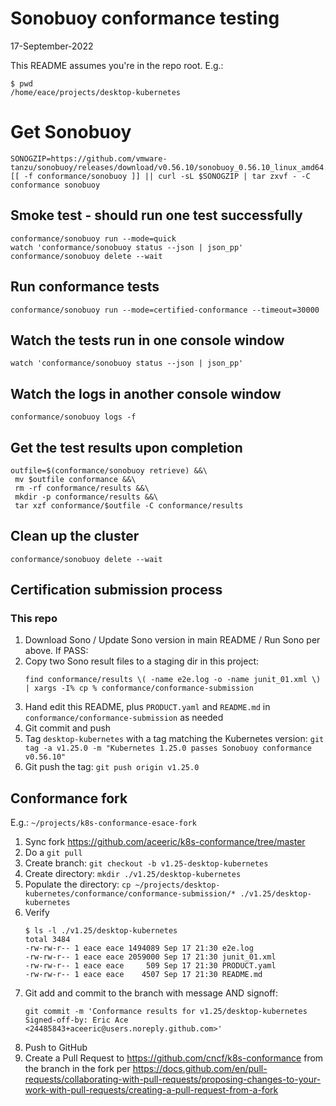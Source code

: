 # Sonobuoy conformance testing
17-September-2022

This README assumes you're in the repo root. E.g.:

```
$ pwd
/home/eace/projects/desktop-kubernetes
```

# Get Sonobuoy
```
SONOGZIP=https://github.com/vmware-tanzu/sonobuoy/releases/download/v0.56.10/sonobuoy_0.56.10_linux_amd64.tar.gz
[[ -f conformance/sonobuoy ]] || curl -sL $SONOGZIP | tar zxvf - -C conformance sonobuoy
```

## Smoke test - should run one test successfully

```
conformance/sonobuoy run --mode=quick
watch 'conformance/sonobuoy status --json | json_pp'
conformance/sonobuoy delete --wait
```

## Run conformance tests

```
conformance/sonobuoy run --mode=certified-conformance --timeout=30000
```

## Watch the tests run in one console window

```
watch 'conformance/sonobuoy status --json | json_pp'
```

## Watch the logs in another console window

```
conformance/sonobuoy logs -f
```

## Get the test results upon completion

```
outfile=$(conformance/sonobuoy retrieve) &&\
 mv $outfile conformance &&\
 rm -rf conformance/results &&\
 mkdir -p conformance/results &&\
 tar xzf conformance/$outfile -C conformance/results
```

## Clean up the cluster

```
conformance/sonobuoy delete --wait
```

## Certification submission process

### This repo

1. Download Sono / Update Sono version in main README / Run Sono per above. If PASS:
2. Copy two Sono result files to a staging dir in this project:
   ```
   find conformance/results \( -name e2e.log -o -name junit_01.xml \) | xargs -I% cp % conformance/conformance-submission
   ```
3. Hand edit this README, plus `PRODUCT.yaml` and `README.md` in `conformance/conformance-submission` as needed
4. Git commit and push
5. Tag `desktop-kubernetes` with a tag matching the Kubernetes version: `git tag -a v1.25.0 -m "Kubernetes 1.25.0 passes Sonobuoy conformance v0.56.10"`
6. Git push the tag: `git push origin v1.25.0`

## Conformance fork

E.g.: `~/projects/k8s-conformance-esace-fork`

1. Sync fork https://github.com/aceeric/k8s-conformance/tree/master
2. Do a `git pull`
3. Create branch: `git checkout -b v1.25-desktop-kubernetes`
4. Create directory: `mkdir ./v1.25/desktop-kubernetes`
5. Populate the directory: `cp ~/projects/desktop-kubernetes/conformance/conformance-submission/* ./v1.25/desktop-kubernetes`
6. Verify
   ```
   $ ls -l ./v1.25/desktop-kubernetes
   total 3484
   -rw-rw-r-- 1 eace eace 1494089 Sep 17 21:30 e2e.log
   -rw-rw-r-- 1 eace eace 2059000 Sep 17 21:30 junit_01.xml
   -rw-rw-r-- 1 eace eace     509 Sep 17 21:30 PRODUCT.yaml
   -rw-rw-r-- 1 eace eace    4507 Sep 17 21:30 README.md
   ```
7. Git add and commit to the branch with message AND signoff:
   ```
   git commit -m 'Conformance results for v1.25/desktop-kubernetes
   Signed-off-by: Eric Ace <24485843+aceeric@users.noreply.github.com>'
   ```
8. Push to GitHub
9. Create a Pull Request to https://github.com/cncf/k8s-conformance from the branch in the fork per https://docs.github.com/en/pull-requests/collaborating-with-pull-requests/proposing-changes-to-your-work-with-pull-requests/creating-a-pull-request-from-a-fork


